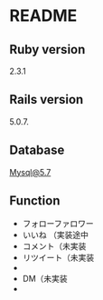 # README

## Ruby version
  2.3.1
## Rails version
  5.0.7.
## Database
  Mysql@5.7
## Function
  <ul>
    <li>フォローファロワー</li>
    <li>いいね （実装途中</li>
    <li>コメント（未実装</li>
    <li>リツイート（未実装<li>
    <li>DM（未実装<li>
